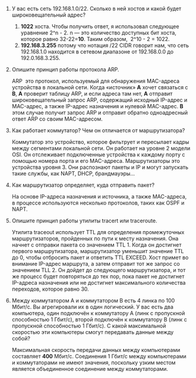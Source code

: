 1.  У вас есть сеть 192.168.1.0/22. Сколько в ней хостов и какой будет широковещательный адрес?
    1.  **1022** хоста. Чтобы получить ответ, я использовал следующее уравнение 2^n - 2. n — это количество доступных бит хоста, которое равно 32-22=**10**. Таким образом,  2^10 - 2 = 1022.
    2.  **192.168.3.255** потому что нотация /22 CIDR говорит нам, что сеть 192.168.1.0 находится в сетевом диапазоне от 192.168.0.0 до 192.0.168.3.255.
2.  Опишите принцип работы протокола ARP.
    
    ARP  это протокол, используемый для обнаружения MAC-адреса устройства в локальной сети. Когда «источник» **A** хочет связаться с **B**, **A** проверит таблицу ARP, и если адреса там нет, **A** отправит широковещательный запрос ARP, содержащий исходный IP-адрес и MAC-адрес, а также IP-адрес назначения и нулевой MAC-адрес. **В** этом случае получит запрос ARP и отправит обратно одноадресный ответ ARP со своим MAC-адресом.
    
3.  Как работает коммутатор? Чем он отличается от маршрутизатора?
    
    Коммутатор это устройство, которое фильтрует и пересылает кадры между сегментами локальной сети. Он работает на уровне 2 модели OSI. Он отслеживает подключенные устройства к каждому порту с помощью номера порта и его MAC-адреса. Маршрутизаторы это устройства уровня 3. Они распознают пакеты и IP и могут запускать такие службы, как NAPT, DHCP, брандмауэры…
    
4.  Как маршрутизатор определяет, куда отправить пакет?
    
    На основе IP-адреса назначения и источника, а также MAC-адреса, в процессе используются несколько протоколов, таких как OSPF и NAPT.
    
5.  Опишите принцип работы утилиты tracert или traceroute.
    
    Утилита traceout использует TTL для определения промежуточных маршрутизаторов, пройденных по пути к месту назначения. Она начнет с отправки пакета со значением TTL 1. Когда он достигнет первого маршрутизатора, маршрутизатор уменьшит значение TTL до 0, чтобы отбросить пакет и ответить TTL EXCEED. Хост примет во внимание IP-адрес маршрута, а затем отправит тот же запрос со значением TLL 2. Он дойдет до следующего маршрутизатора, и тот же процесс будет повторяться до тех пор, пока пакет не достигнет IP-адреса назначения или не достигнет максимального количества переходов, которое равно 30.
    
6.  Между коммутатором А и коммутатором В есть 4 линка по 100 Мбит/с. Вы агрегировали их в один логический. У вас есть два компьютера, один подключён к коммутатору А (линк с пропускной способностью 1 Гбит/с), второй подключён к коммутатору В (линк с пропускной способностью 1 Гбит/с). С какой максимальной скоростью эти компьютеры смогут передавать данные между собой?
    
    Максимальная скорость передачи данных между компьютерами составляет **400** Мбит/с. Соединения 1 Гбит/с между компьютерами и коммутаторами не имеют значения, поскольку узким местом является объединенное соединение между коммутаторами.